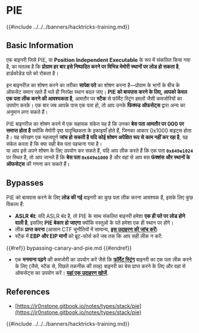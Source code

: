 # PIE

{{#include ../../../banners/hacktricks-training.md}}

## Basic Information

एक बाइनरी जिसे PIE, या **Position Independent Executable** के रूप में संकलित किया गया है, का मतलब है कि **प्रोग्राम हर बार इसे निष्पादित करने पर विभिन्न मेमोरी स्थानों पर लोड हो सकता है**, हार्डकोडेड पते को रोकता है।

इन बाइनरीज़ का शोषण करने का तरीका **सापेक्ष पते** का शोषण करना है—प्रोग्राम के भागों के बीच के ऑफसेट समान रहते हैं भले ही निरपेक्ष स्थान बदल जाए। **PIE को बायपास करने के लिए, आपको केवल एक पता लीक करने की आवश्यकता है**, आमतौर पर **स्टैक** से फॉर्मेट स्ट्रिंग हमलों जैसी कमजोरियों का उपयोग करके। एक बार जब आपके पास एक पता हो, तो आप उनके **फिक्स्ड ऑफसेट्स** द्वारा अन्य का अनुमान लगा सकते हैं।

PIE बाइनरीज़ का शोषण करने में एक सहायक संकेत यह है कि उनका **बेस पता आमतौर पर 000 पर समाप्त होता है** क्योंकि मेमोरी पृष्ठ यादृच्छिकता के इकाइयाँ होते हैं, जिनका आकार 0x1000 बाइट्स होता है। यह संरेखण एक महत्वपूर्ण **जांच हो सकती है यदि कोई शोषण अपेक्षित रूप से काम नहीं कर रहा है**, यह संकेत करता है कि क्या सही बेस पता पहचाना गया है।\
या आप इसे अपने शोषण के लिए उपयोग कर सकते हैं, यदि आप लीक करते हैं कि एक पता **`0x649e1024`** पर स्थित है, तो आप जानते हैं कि **बेस पता `0x649e1000`** है और वहां से आप बस **फंक्शंस और स्थानों के ऑफसेट्स** की गणना कर सकते हैं।

## Bypasses

PIE को बायपास करने के लिए **लोड की गई** बाइनरी का कुछ पता लीक करना आवश्यक है, इसके लिए कुछ विकल्प हैं:

- **ASLR बंद**: यदि ASLR बंद है, तो PIE के साथ संकलित बाइनरी हमेशा **एक ही पते पर लोड होने वाली है**, इसलिए **PIE बेकार हो जाएगा** क्योंकि वस्तुओं के पते हमेशा एक ही स्थान पर होंगे।
- लीक **प्राप्त करना** (आसान CTF चुनौतियों में सामान्य, [**इस उदाहरण की जांच करें**](https://ir0nstone.gitbook.io/notes/types/stack/pie/pie-exploit))
- स्टैक में **EBP और EIP मानों** को ब्रूट-फोर्स करें जब तक कि आप सही लीक न करें:


{{#ref}}
bypassing-canary-and-pie.md
{{#endref}}

- एक **मनमाना पढ़ने** की कमजोरी का उपयोग करें जैसे कि [**फॉर्मेट स्ट्रिंग**](../../format-strings/index.html) बाइनरी का एक पता लीक करने के लिए (जैसे, स्टैक से, पिछले तकनीक की तरह) बाइनरी का बेस प्राप्त करने के लिए और वहां से ऑफसेट्स का उपयोग करें। [**यहां एक उदाहरण खोजें**](https://ir0nstone.gitbook.io/notes/types/stack/pie/pie-bypass).

## References

- [https://ir0nstone.gitbook.io/notes/types/stack/pie](https://ir0nstone.gitbook.io/notes/types/stack/pie)

{{#include ../../../banners/hacktricks-training.md}}
